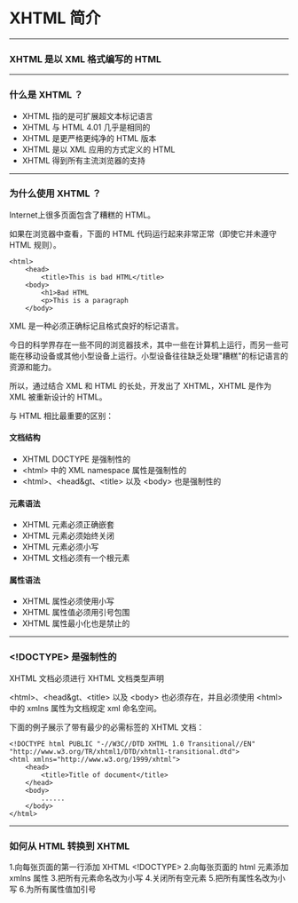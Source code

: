 # XHTML 简介

---

### XHTML 是以 XML 格式编写的 HTML

---

### 什么是 XHTML ？

* XHTML 指的是可扩展超文本标记语言
* XHTML 与 HTML 4.01 几乎是相同的
* XHTML 是更严格更纯净的 HTML 版本
* XHTML 是以 XML 应用的方式定义的 HTML
* XHTML 得到所有主流浏览器的支持

---

### 为什么使用 XHTML ？

Internet上很多页面包含了糟糕的 HTML。

如果在浏览器中查看，下面的 HTML 代码运行起来非常正常（即使它并未遵守 HTML 规则）。

```
<html>
    <head>
        <title>This is bad HTML</title>
    <body>
        <h1>Bad HTML
        <p>This is a paragraph
    </body>
```

XML 是一种必须正确标记且格式良好的标记语言。

今日的科学界存在一些不同的浏览器技术，其中一些在计算机上运行，而另一些可能在移动设备或其他小型设备上运行。小型设备往往缺乏处理"糟糕"的标记语言的资源和能力。

所以，通过结合 XML 和 HTML 的长处，开发出了 XHTML，XHTML 是作为 XML 被重新设计的 HTML。

与 HTML 相比最重要的区别：

#### 文档结构

* XHTML DOCTYPE 是强制性的
* &lt;html&gt; 中的 XML namespace 属性是强制性的
* &lt;html&gt;、&lt;head&gt、&lt;title&gt; 以及 &lt;body&gt; 也是强制性的

#### 元素语法

* XHTML 元素必须正确嵌套
* XHTML 元素必须始终关闭
* XHTML 元素必须小写
* XHTML 文档必须有一个根元素

#### 属性语法

* XHTML 属性必须使用小写
* XHTML 属性值必须用引号包围
* XHTML 属性最小化也是禁止的

---

### &lt;!DOCTYPE&gt; 是强制性的

XHTML 文档必须进行 XHTML 文档类型声明

&lt;html&gt;、&lt;head&gt、&lt;title&gt; 以及 &lt;body&gt; 也必须存在，并且必须使用 &lt;html&gt; 中的 xmlns 属性为文档规定 xml 命名空间。

下面的例子展示了带有最少的必需标签的 XHTML 文档：

```
<!DOCTYPE html PUBLIC "-//W3C//DTD XHTML 1.0 Transitional//EN" 
"http://www.w3.org/TR/xhtml1/DTD/xhtml1-transitional.dtd">
<html xmlns="http://www.w3.org/1999/xhtml">
    <head>
        <title>Title of document</title>
    </head>
    <body>
        ......
    </body>
</html>
```

---

### 如何从 HTML 转换到 XHTML

1.向每张页面的第一行添加 XHTML &lt;!DOCTYPE&gt;
2.向每张页面的 html 元素添加 xmlns 属性
3.把所有元素命名改为小写
4.关闭所有空元素
5.把所有属性名改为小写
6.为所有属性值加引号


